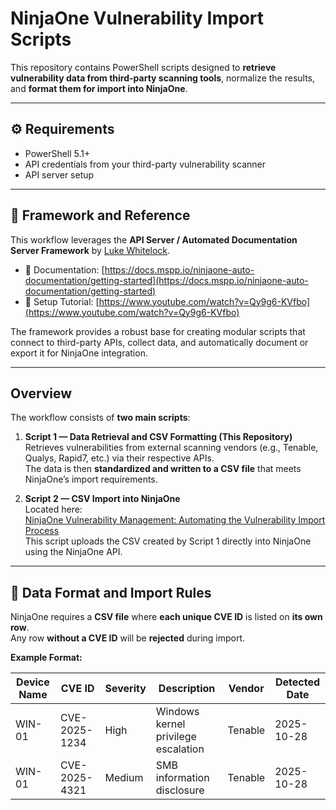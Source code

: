 # NinjaOne Vulnerability Import Scripts

This repository contains PowerShell scripts designed to **retrieve vulnerability data from third-party scanning tools**, normalize the results, and **format them for import into NinjaOne**.

---

## ⚙️ Requirements

- PowerShell 5.1+
- API credentials from your third-party vulnerability scanner
- API server setup

---
## 🧠 Framework and Reference

This workflow leverages the **API Server / Automated Documentation Server Framework** by [Luke Whitelock](https://docs.mspp.io/ninjaone-auto-documentation/getting-started).

- 📘 Documentation: [https://docs.mspp.io/ninjaone-auto-documentation/getting-started](https://docs.mspp.io/ninjaone-auto-documentation/getting-started)  
- 🎥 Setup Tutorial: [https://www.youtube.com/watch?v=Qy9g6-KVfbo](https://www.youtube.com/watch?v=Qy9g6-KVfbo)

The framework provides a robust base for creating modular scripts that connect to third-party APIs, collect data, and automatically document or export it for NinjaOne integration.

---

## Overview

The workflow consists of **two main scripts**:

1. **Script 1 — Data Retrieval and CSV Formatting (This Repository)**  
   Retrieves vulnerabilities from external scanning vendors (e.g., Tenable, Qualys, Rapid7, etc.) via their respective APIs.  
   The data is then **standardized and written to a CSV file** that meets NinjaOne’s import requirements.

2. **Script 2 — CSV Import into NinjaOne**  
   Located here:  
   [NinjaOne Vulnerability Management: Automating the Vulnerability Import Process](https://ninjarmm.zendesk.com/hc/en-us/articles/35563969789581-NinjaOne-Vulnerability-Management-Automating-the-Vulnerability-Import-Process)  
   This script uploads the CSV created by Script 1 directly into NinjaOne using the NinjaOne API.

---

## 🧩 Data Format and Import Rules

NinjaOne requires a **CSV file** where **each unique CVE ID** is listed on **its own row**.  
Any row **without a CVE ID** will be **rejected** during import.

**Example Format:**

| Device Name | CVE ID       | Severity | Description                       | Vendor | Detected Date |
|--------------|--------------|-----------|------------------------------------|---------|----------------|
| WIN-01       | CVE-2025-1234 | High      | Windows kernel privilege escalation | Tenable | 2025-10-28     |
| WIN-01       | CVE-2025-4321 | Medium    | SMB information disclosure         | Tenable | 2025-10-28     |

